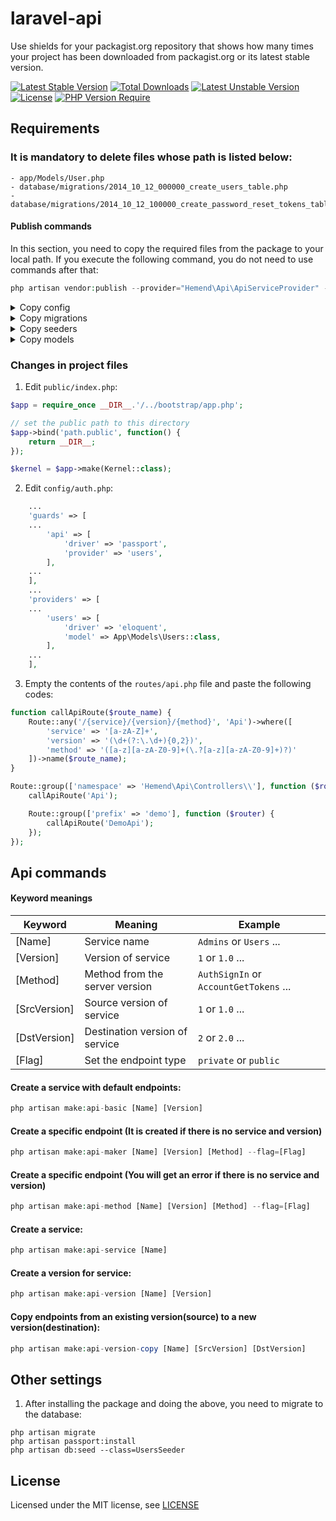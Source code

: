 # laravel-api
Use shields for your packagist.org repository that shows how many times your project has been downloaded from packagist.org or its latest stable version.

[![Latest Stable Version](http://poser.pugx.org/hemend/laravel-api/v)](https://packagist.org/packages/hemend/laravel-api)
[![Total Downloads](http://poser.pugx.org/hemend/laravel-api/downloads)](https://packagist.org/packages/hemend/laravel-api)
[![Latest Unstable Version](http://poser.pugx.org/hemend/laravel-api/v/unstable)](https://packagist.org/packages/hemend/laravel-api)
[![License](http://poser.pugx.org/hemend/laravel-api/license)](https://packagist.org/packages/hemend/laravel-api)
[![PHP Version Require](http://poser.pugx.org/hemend/laravel-api/require/php)](https://packagist.org/packages/hemend/laravel-api)

[comment]: <> (<a href="#tada-php-support" title="PHP Versions Supported"><img alt="PHP Versions Supported" src="https://img.shields.io/badge/php->=7.4-777bb3.svg?logoColor=white&labelColor=555555"></a>)

## Requirements
### It is mandatory to delete files whose path is listed below:
```
- app/Models/User.php
- database/migrations/2014_10_12_000000_create_users_table.php
- database/migrations/2014_10_12_100000_create_password_reset_tokens_table.php
```

#### Publish commands
In this section, you need to copy the required files from the package to your local path.
If you execute the following command, you do not need to use commands after that:
```php
php artisan vendor:publish --provider="Hemend\Api\ApiServiceProvider" --tag=api
```
<details><summary>Copy config</summary>

> php artisan vendor:publish --provider="Hemend\Api\ApiServiceProvider" --tag=config
</details>

<details><summary>Copy migrations</summary>

> php artisan vendor:publish --provider="Hemend\Api\ApiServiceProvider" --tag=migrations
</details>

<details><summary>Copy seeders</summary>

> php artisan vendor:publish --provider="Hemend\Api\ApiServiceProvider" --tag=seeders
</details>

<details><summary>Copy models</summary>

> php artisan vendor:publish --provider="Hemend\Api\ApiServiceProvider" --tag=models
</details>

### Changes in project files
1. Edit `public/index.php`:
```php
$app = require_once __DIR__.'/../bootstrap/app.php';

// set the public path to this directory
$app->bind('path.public', function() {
    return __DIR__;
});

$kernel = $app->make(Kernel::class);
```

2. Edit `config/auth.php`:
```php
    ...
    'guards' => [
    ...
        'api' => [
            'driver' => 'passport',
            'provider' => 'users',
        ],
    ...
    ],
    ...
    'providers' => [
    ...
        'users' => [
            'driver' => 'eloquent',
            'model' => App\Models\Users::class,
        ],
    ...
    ],
```

3. Empty the contents of the `routes/api.php` file and paste the following codes:
```php
function callApiRoute($route_name) {
    Route::any('/{service}/{version}/{method}', 'Api')->where([
        'service' => '[a-zA-Z]+',
        'version' => '(\d+(?:\.\d+){0,2})',
        'method' => '([a-z][a-zA-Z0-9]+(\.?[a-z][a-zA-Z0-9]+)?)'
    ])->name($route_name);
}

Route::group(['namespace' => 'Hemend\Api\Controllers\\'], function ($router) {
    callApiRoute('Api');

    Route::group(['prefix' => 'demo'], function ($router) {
        callApiRoute('DemoApi');
    });
});
```

## Api commands
#### Keyword meanings
|Keyword        |Meaning                        |Example                                            |
|----------------|-------------------------------|---------------------------------------------------|
|[Name]          |Service name                   |`Admins` or `Users` ...                            |
|[Version]       |Version of service             |`1` or `1.0` ...                                   |
|[Method]        |Method from the server version |`AuthSignIn` or `AccountGetTokens` ...             |
|[SrcVersion]    |Source version of service      |`1` or `1.0` ...                                   |
|[DstVersion]    |Destination version of service |`2` or `2.0` ...                                   |
|[Flag]          |Set the endpoint type          |`private` or `public`                              |

#### Create a service with default endpoints:
```php
php artisan make:api-basic [Name] [Version]
```

#### Create a specific endpoint (It is created if there is no service and version)
```php
php artisan make:api-maker [Name] [Version] [Method] --flag=[Flag]
```

#### Create a specific endpoint (You will get an error if there is no service and version)
```php
php artisan make:api-method [Name] [Version] [Method] --flag=[Flag]
```

#### Create a service:
```php
php artisan make:api-service [Name]
```

#### Create a version for service:
```php
php artisan make:api-version [Name] [Version]
```

#### Copy endpoints from an existing version(source) to a new version(destination):
```php
php artisan make:api-version-copy [Name] [SrcVersion] [DstVersion]
```

## Other settings
1. After installing the package and doing the above, you need to migrate to the database:
```shell
php artisan migrate
php artisan passport:install
php artisan db:seed --class=UsersSeeder
```

## License
Licensed under the MIT license, see [LICENSE](LICENSE)